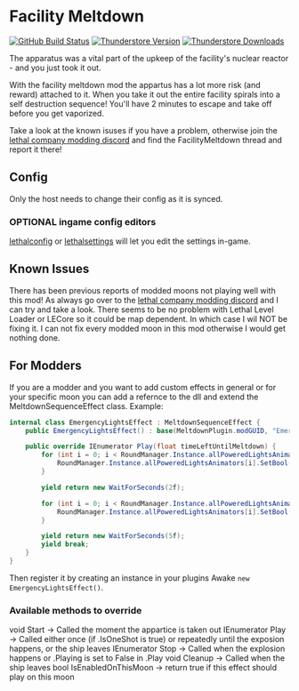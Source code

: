 # Facility Meltdown

[![GitHub Build Status](https://img.shields.io/github/actions/workflow/status/loaforc/facilitymeltdown/build.yml?style=for-the-badge&logo=github)](https://github.com/loaforc/facilitymeltdown/actions/workflows/build.yml)
[![Thunderstore Version](https://img.shields.io/thunderstore/v/LoafOrc/FacilityMeltdown?style=for-the-badge&logo=thunderstore&logoColor=white)](https://thunderstore.io/c/lethal-company/p/LoafOrc/FacilityMeltdown/)
[![Thunderstore Downloads](https://img.shields.io/thunderstore/dt/LoafOrc/FacilityMeltdown?style=for-the-badge&logo=thunderstore&logoColor=white)](https://thunderstore.io/c/lethal-company/p/LoafOrc/FacilityMeltdown/)

The apparatus was a vital part of the upkeep of the facility's nuclear reactor - and you just took it out.

With the facility meltdown mod the appartus has a lot more risk (and reward) attached to it. When you take it out the entire facility spirals into a self destruction sequence! You'll have 2 minutes to escape and take off before you get vaporized.

Take a look at the known isuses if you have a problem, otherwise join the [lethal company modding discord](https://discord.gg/lcmod) and find the FacilityMeltdown thread and report it there!

## Config
Only the host needs to change their config as it is synced.

### OPTIONAL ingame config editors
[lethalconfig](https://thunderstore.io/c/lethal-company/p/AinaVT/LethalConfig/) or [lethalsettings](https://thunderstore.io/c/lethal-company/p/willis81808/LethalSettings/) will let you edit the settings in-game.

## Known Issues
There has been previous reports of modded moons not playing well with this mod! As always go over to the [lethal company modding discord](https://discord.gg/lcmod) and I can try and take a look. There seems to be no problem with Lethal Level Loader or LECore so it could be map dependent. In which case I wil NOT be fixing it. I can not fix every modded moon in this mod otherwise I would get nothing done.

## For Modders
If you are a modder and you want to add custom effects in general or for your specific moon you can add a refernce to the dll and extend the MeltdownSequenceEffect class. Example:
```cs
internal class EmergencyLightsEffect : MeltdownSequenceEffect {
    public EmergencyLightsEffect() : base(MeltdownPlugin.modGUID, "EmergencyLights") {}

    public override IEnumerator Play(float timeLeftUntilMeltdown) {
        for (int i = 0; i < RoundManager.Instance.allPoweredLightsAnimators.Count; i++) {
            RoundManager.Instance.allPoweredLightsAnimators[i].SetBool("on", true);
        }

        yield return new WaitForSeconds(2f);

        for (int i = 0; i < RoundManager.Instance.allPoweredLightsAnimators.Count; i++) {
            RoundManager.Instance.allPoweredLightsAnimators[i].SetBool("on", false);
        }

        yield return new WaitForSeconds(5f);
        yield break;
    }
}
```
Then register it by creating an instance in your plugins Awake `new EmergencyLightsEffect()`.
### Available methods to override
void Start -> Called the moment the appartice is taken out
IEnumerator Play -> Called either once (if .IsOneShot is true) or repeatedly until the exposion happens, or the ship leaves
IEnumerator Stop -> Called when the explosion happens or .Playing is set to False in .Play
void Cleanup -> Called when the ship leaves
bool IsEnabledOnThisMoon -> return true if this effect should play on this moon
